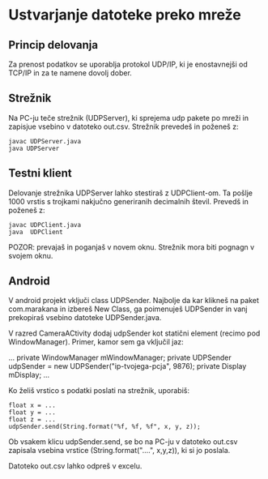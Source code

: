 Ustvarjanje datoteke preko mreže
================================

Princip delovanja
-----------------

Za prenost podatkov se uporablja protokol UDP/IP, ki je enostavnejši od TCP/IP in za te namene dovolj dober.


Strežnik
--------
Na PC-ju teče strežnik (UDPServer), ki sprejema udp pakete po mreži in zapisjue vsebino v datoteko out.csv. 
Strežnik prevedeš in poženeš z:

    javac UDPServer.java
    java UDPServer

Testni klient
-------------

Delovanje strežnika UDPServer lahko stestiraš z UDPClient-om. Ta pošlje 1000 vrstis s trojkami nakjučno
generiranih decimalnih števil. Prevedš in poženeš z:

    javac UDPClient.java
    java  UDPClient

POZOR: prevajaš in poganjaš v novem oknu. Strežnik mora biti pognagn v svojem oknu.


Android
-------

V android projekt vključi class UDPSender. Najbolje da kar klikneš na paket com.marakana in izbereš New Class,
ga poimenuješ UDPSender in vanj prekopiraš vsebino datoteke UDPSender.java.

V razred CameraACtivity dodaj udpSender kot statični element (recimo pod WindowManager). Primer, kamor sem ga vključil jaz:

  ...
  private WindowManager mWindowManager;
  private UDPSender udpSender = new UDPSender("ip-tvojega-pcja", 9876);
  private Display mDisplay;
  ... 

Ko želiš vrstico s podatki poslati na strežnik, uporabiš:

    float x = ...
    float y = ...
    float z = ...
    udpSender.send(String.format("%f, %f, %f", x, y, z));

Ob vsakem klicu udpSender.send, se bo na PC-ju v datoteko out.csv zapisala vsebina vrstice (String.format("....", x,y,z)), ki si jo poslala.

Datoteko out.csv lahko odpreš v excelu.

